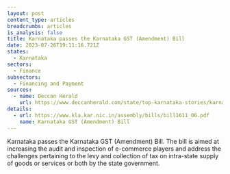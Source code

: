 ```yaml
---
layout: post
content_type: articles
breadcrumbs: articles
is_analysis: false
title: Karnataka passes the Karnataka GST (Amendment) Bill
date: 2023-07-26T19:11:16.721Z
states:
  - Karnataka
sectors:
  - Finance
subsectors:
  - Financing and Payment
sources:
  - name: Deccan Herald
    url: https://www.deccanherald.com/state/top-karnataka-stories/karnataka-assembly-passes-gst-bill-to-bring-e-commerce-players-under-scrutiny-1237048.html
details:
  - url: https://www.kla.kar.nic.in/assembly/bills/bill1611_06.pdf
    name: Karnataka GST (Amendment) Bill
---
```

Karnataka passes the Karnataka GST (Amendment) Bill. The bill is aimed at increasing the audit and inspection of e-commerce players and address the challenges pertaining to the levy and collection of tax on intra-state supply of goods or services or both by the state government.